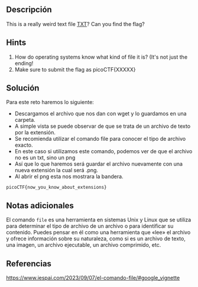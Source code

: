 ## **Descripción**
This is a really weird text file [TXT](https://jupiter.challenges.picoctf.org/static/e7e5d188621ee705ceeb0452525412ef/flag.txt)? Can you find the flag?
## Hints
1. How do operating systems know what kind of file it is? (It's not just the ending!
2. Make sure to submit the flag as picoCTF{XXXXX}
## **Solución** 
Para este reto haremos lo siguiente:
- Descargamos el archivo que nos dan con wget y lo guardamos en una carpeta.
- A simple vista se puede observar de que se trata de un archivo de texto por la extensión.
- Se recomienda utilizar el comando file para conocer el tipo de archivo exacto.
- En este caso si utilizamos este comando, podemos ver de que el archivo no es un txt, sino un png
- Así que lo que haremos será guardar el archivo nuevamente con una nueva extensión la cual será .png.
- Al abrir el png esta nos mostrara la bandera.

```
picoCTF{now_you_know_about_extensions}
```

## **Notas adicionales**
El comando `file` es una herramienta en sistemas Unix y Linux que se utiliza para determinar el tipo de archivo de un archivo o para identificar su contenido. Puedes pensar en él como una herramienta que «lee» el archivo y ofrece información sobre su naturaleza, como si es un archivo de texto, una imagen, un archivo ejecutable, un archivo comprimido, etc.
## **Referencias**
https://www.iespai.com/2023/09/07/el-comando-file/#google_vignette